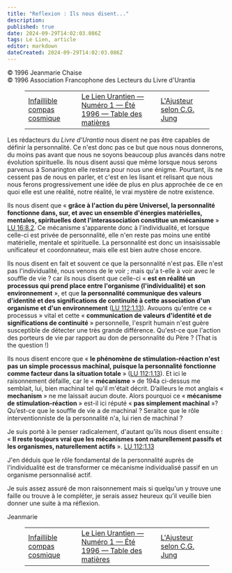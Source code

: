 ```yaml
---
title: "Reflexion : Ils nous disent..."
description: 
published: true
date: 2024-09-29T14:02:03.086Z
tags: Le Lien, article
editor: markdown
dateCreated: 2024-09-29T14:02:03.086Z
---
```


<p class="v-card v-sheet theme--light grey lighten-3 px-2">© 1996 Jeanmarie Chaise<br>© 1996 Association Francophone des Lecteurs du Livre d'Urantia</p>
<figure class="table chapter-navigator">
  <table>
    <tbody>
      <tr>
        <td>
        <a href="/fr/article/Jean_Davier/Infaillible_compas_cosmique">
          <span class="mdi mdi-arrow-left-drop-circle"></span><span class="pl-2">Infaillible compas cosmique</span>
        </a>
        </td>
        <td>
        <a href="/fr/index/articles_le_lien#le-lien-urantien-numéro-1-été-1996">
          <span class="mdi mdi-book-open-variant"></span><span class="pl-2">Le Lien Urantien — Numéro 1 — Été 1996 — Table des matières</span>
        </a>
        </td>
        <td>
        <a href="/fr/article/Francois_Dupont/LAjusteur_selon_C_G_Jung">
          <span class="pr-2">L'Ajusteur selon C.G. Jung</span><span class="mdi mdi-arrow-right-drop-circle"></span>
        </a>
        </td>
      </tr>
    </tbody>
  </table>
</figure>


Les rédacteurs du _Livre d'Urantia_ nous disent ne pas être capables de définir la personnalité. Ce n'est donc pas ce but que nous nous donnerons, du moins pas avant que nous ne soyons beaucoup plus avancés dans notre évolution spirituelle. Ils nous disent aussi que même lorsque nous serons parvenus à Sonarington elle restera pour nous une énigme. Pourtant, ils ne cessent pas de nous en parler, et c'est en les lisant et relisant que nous nous ferons progressivement une idée de plus en plus approchée de ce en quoi elle est une réalité, notre réalité, le vrai mystère de notre existence.

Ils nous disent que « **grâce à l'action du père Universel, la personnalité fonctionne dans, sur, et avec un ensemble d'énergies matérielles, mentales, spirituelles dont l'interassociation constitue un mécanisme** » <a id="a38_216"></a>[LU 16:8.2](/fr/The_Urantia_Book/16#p8_2). Ce mécanisme s'apparente donc à l'individualité, et lorsque celle-ci est privée de personnalité, elle n'en reste pas moins une entité matérielle, mentale et spirituelle. La personnalité est donc un insaisissable unificateur et coordonnateur, mais elle est bien autre chose encore.

Ils nous disent en fait et souvent ce que la personnalité n'est pas. Elle n'est pas l'individualité, nous venons de le voir ; mais qu'a t-elle à voir avec le souffle de vie ? car ils nous disent que celle-ci « **est en réalité un processus qui prend place entre l'organisme (l'individualité) et son environnement** », et que **la personnalité communique des valeurs d'identité et des significations de continuité à cette association d'un organisme et d'un environnement** (<a id="a40_473"></a>[LU 112:1.13](/fr/The_Urantia_Book/112#p1_13)). Avouons qu'entre ce « processus » vital et cette « **communication de valeurs d'identité et de significations de continuité** » personnelle, l'esprit humain n'est guère susceptible de détecter une très grande différence. Qu'est-ce que l'action des porteurs de vie par rapport au don de personnalité du Père ? (That is the question !)

Ils nous disent encore que « **le phénomène de stimulation-réaction n'est pas un simple processus machinal, puisque la personnalité fonctionne comme facteur dans la situation totale** » (<a id="a42_187"></a>[LU 112:1.13](/fr/The_Urantia_Book/112#p1_13)). Et ici le raisonnement défaille, car le « **mécanisme** » de 194a ci-dessus me semblait, lui, bien machinal tel qu'il m'était décrit. D’ailleurs le mot anglais « **mechanism** » ne me laissait aucun doute. Alors pourquoi ce « **mécanisme de stimulation-réaction** » est-il ici réputé « **pas simplement machinal** »? Qu’est-ce que le souffle de vie a de machinal ? Seraitce que le rôle interventionniste de la personnalité n'a, lui rien de machinal ?

Je suis porté à le penser radicalement, d'autant qu'ils nous disent ensuite : « **Il reste toujours vrai que les mécanismes sont naturellement passifs et les organismes, naturellement actifs** ». <a id="a44_196"></a>[LU 112:1.13](/fr/The_Urantia_Book/112#p1_13)

J'en déduis que le rôle fondamental de la personnalité auprès de l'individualité est de transformer ce mécanisme individualisé passif en un organisme personnalisé actif.

Je suis assez assuré de mon raisonnement mais si quelqu'un y trouve une faille ou trouve à le compléter, je serais assez heureux qu'il veuille bien donner une suite à ma réflexion.

Jeanmarie

<figure class="table chapter-navigator">
  <table>
    <tbody>
      <tr>
        <td>
        <a href="/fr/article/Jean_Davier/Infaillible_compas_cosmique">
          <span class="mdi mdi-arrow-left-drop-circle"></span><span class="pl-2">Infaillible compas cosmique</span>
        </a>
        </td>
        <td>
        <a href="/fr/index/articles_le_lien#le-lien-urantien-numéro-1-été-1996">
          <span class="mdi mdi-book-open-variant"></span><span class="pl-2">Le Lien Urantien — Numéro 1 — Été 1996 — Table des matières</span>
        </a>
        </td>
        <td>
        <a href="/fr/article/Francois_Dupont/LAjusteur_selon_C_G_Jung">
          <span class="pr-2">L'Ajusteur selon C.G. Jung</span><span class="mdi mdi-arrow-right-drop-circle"></span>
        </a>
        </td>
      </tr>
    </tbody>
  </table>
</figure>

